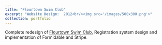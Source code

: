 ```yaml
---
title: "Flourtown Swim Club"
excerpt: "Website Design:  2012<br/><img src='/images/500x300.png'>"
collection: portfolio
---
```


Complete redesign of <a href="https://www.flourtownswimclub.net">Flourtown Swim Club.</a> Registration system design and implementation of Formidable and Stripe. 
